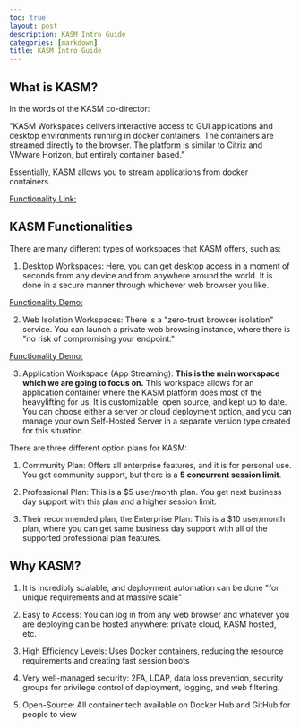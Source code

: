 ```yaml
---
toc: true
layout: post
description: KASM Intro Guide
categories: [markdown]
title: KASM Intro Guide
---
```


## What is KASM?

In the words of the KASM co-director:

"KASM Workspaces delivers interactive access to GUI applications and desktop environments running in docker containers. The containers are streamed directly to the browser. The platform is similar to Citrix and VMware Horizon, but entirely container 
based."

Essentially, KASM allows you to stream applications from docker containers.

[Functionality Link:](https://app.kasmweb.com/#/cast/reddit-uCcsZx5c7U7A2pmb)



## KASM Functionalities

There are many different types of workspaces that KASM offers, such as:

1. Desktop Workspaces: Here, you can get desktop access in a moment of seconds from any device and from anywhere around the world. It is done in a secure manner through whichever web browser you like.

[Functionality Demo:](https://www.kasmweb.com/#dialog-2)


2. Web Isolation Workspaces: There is a "zero-trust browser isolation" service. You can launch a private web browsing instance, where there is "no risk of compromising your endpoint." 

[Functionality Demo:](https://www.kasmweb.com/#dialog-4)


3. Application Workspace (App Streaming): **This is the main workspace which we are going to focus on.** This workspace allows for an application container where the KASM platform does most of the heavylifting for us. It is customizable, open source, and kept up to date. You can choose either a server or cloud deployment option, and you can manage your own Self-Hosted Server in a separate version type created for this situation.

There are three different option plans for KASM:

1. Community Plan: Offers all enterprise features, and it is for personal use. You get community support, but there is a **5 concurrent session limit**. 

2. Professional Plan: This is a $5 user/month plan. You get next business day support with this plan and a higher session limit.

3. Their recommended plan, the Enterprise Plan: This is a $10 user/month plan, where you can get same business day support with all of the supported professional plan features. 


## Why KASM?

1. It is incredibly scalable, and deployment automation can be done "for unique requirements and at massive scale"

2. Easy to Access: You can log in from any web browser and whatever you are deploying can be hosted anywhere: private cloud, KASM hosted, etc.

3. High Efficiency Levels: Uses Docker containers, reducing the resource requirements and creating fast session boots

4. Very well-managed security: 2FA, LDAP, data loss prevention, security groups for privilege control of deployment, logging, and web filtering.

5. Open-Source: All container tech available on Docker Hub and GitHub for people to view


